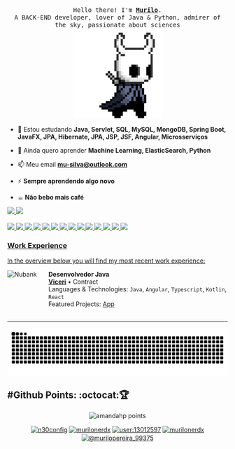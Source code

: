 <p align="center">
  <br>
  <samp>
    Hello there! I'm <b><a rel="nofollow noopener noreferrer" target="_blank" href="https://instagram.com/murilonerdex">Murilo</a></b>.
    <br>A BACK-END developer, lover of Java & Python, admirer of the sky, passionate about sciences<br>

</samp>

<img src="https://raw.githubusercontent.com/TanZng/TanZng/master/assets/hollor_knight3.gif" width="200"/>

</p>

- 🌱 Estou estudando **Java, Servlet, SQL, MySQL, MongoDB, Spring Boot, JavaFX, JPA, Hibernate, JPA, JSP, JSF, Angular, Microsserviços**

- 💬 Ainda quero aprender **Machine Learning, ElasticSearch, Python**

- 📫 Meu email **mu-silva@outlook.com**

- ⚡ **Sempre aprendendo algo novo**

- ☕︎ **Não bebo mais café**


 <div>
  <a href="https://github.com/murilonerdx">
  <img height="180em" src="https://github-readme-stats.vercel.app/api?username=murilonerdx&show_icons=true&theme=dracula&include_all_commits=true&count_private=true"/>
  <img height="180em" src="https://github-readme-stats.vercel.app/api/top-langs/?username=murilonerdx&layout=compact&langs_count=7&theme=dracula"/>
<div style="display: inline_block"><br>
  <img src="https://img.shields.io/badge/Java-ED8B00?style=for-the-badge&logo=java&logoColor=white" />
  <img src="https://img.shields.io/badge/Angular-DD0031?style=for-the-badge&logo=angular&logoColor=white" />
  <img src="https://img.shields.io/badge/Spring-6DB33F?style=for-the-badge&logo=spring&logoColor=white" />
  <img src="https://img.shields.io/badge/TypeScript-007ACC?style=for-the-badge&logo=typescript&logoColor=white" />
  <img src="https://img.shields.io/badge/JavaScript-F7DF1E?style=for-the-badge&logo=javascript&logoColor=black" />
  <img src="https://img.shields.io/badge/HTML-239120?style=for-the-badge&logo=html5&logoColor=white" />
  <img src="https://img.shields.io/badge/CSS-239120?style=for-the-badge&logo=css3&logoColor=white" />
  <img src="https://img.shields.io/badge/Python-3776AB?style=for-the-badge&logo=python&logoColor=white" />
  <img src="https://img.shields.io/badge/Bootstrap-563D7C?style=for-the-badge&logo=bootstrap&logoColor=white" />
  <img src="https://img.shields.io/badge/Google_Cloud-4285F4?style=for-the-badge&logo=google-cloud&logoColor=white" />
  <img src="https://img.shields.io/badge/Amazon_AWS-232F3E?style=for-the-badge&logo=amazon-aws&logoColor=white" />
  <img src="https://img.shields.io/badge/Netlify-00C7B7?style=for-the-badge&logo=netlify&logoColor=white" />
  <img src="https://img.shields.io/badge/Twitch-9146FF?style=for-the-badge&logo=twitch&logoColor=white" />
  <img src="https://img.shields.io/badge/Medium-12100E?style=for-the-badge&logo=medium&logoColor=white" />
  
  ### Work Experience
In the overview below you will find my most recent work experience:
  
  [<img align="left" height="94px" width="94px" alt="Nubank" src="https://media-exp1.licdn.com/dms/image/C4D0BAQERJ2t-DSS_Nw/company-logo_200_200/0/1630500792208?e=1640822400&v=beta&t=XRQiWTV5kBWaGTXNTCYvWtSX8SDxUdxJug5t1fGKwOM"/>](https://nubank.com.br/)

**Desenvolvedor Java** \
[**Viceri**](https://viceri.com.br/) • Contract \
Languages & Technologies: `Java`, `Angular`, `Typescript`, `Kotlin`, `React` \
Featured Projects: [App](https://viceri.com.br/)
<br/>
<br/>
  
</div>
<hr/>
<img align="center" src="https://github.com/murilonerdx/murilonerdx/blob/output/github-contribution-grid-snake.svg" alt="cobrinha"/>

<h2 align='left'>#Github Points: :octocat:🏆️</h2>
<p align="center">
    <img src="https://github-profile-trophy.vercel.app/?username=murilonerdx&theme=onedark&margin-w=7&hide_border=true" alt="amandahp points"/>
</p>





<p align="center">
<a href="https://dev.to/n30config"><img align="center" src="https://cdn.jsdelivr.net/npm/simple-icons@3.0.1/icons/dev-dot-to.svg" alt="n30config" height="30" width="30" /></a>
<a href="https://linkedin.com/in/murilonerdx"><img align="center" src="https://cdn.jsdelivr.net/npm/simple-icons@3.0.1/icons/linkedin.svg" alt="murilonerdx" height="30" width="30" /></a>
<a href="https://stackoverflow.com/users/user:13012597"><img align="center" src="https://cdn.jsdelivr.net/npm/simple-icons@3.0.1/icons/stackoverflow.svg" alt="user:13012597" height="30" width="30" /></a>
<a href="https://instagram.com/murilonerdx"><img align="center" src="https://cdn.jsdelivr.net/npm/simple-icons@3.0.1/icons/instagram.svg" alt="murilonerdx" height="30" width="30" /></a>
<a href="https://medium.com/@murilopereira_99375"><img align="center" src="https://cdn.jsdelivr.net/npm/simple-icons@3.0.1/icons/medium.svg" alt="@murilopereira_99375" height="30" width="30" /></a>
  
</p>

